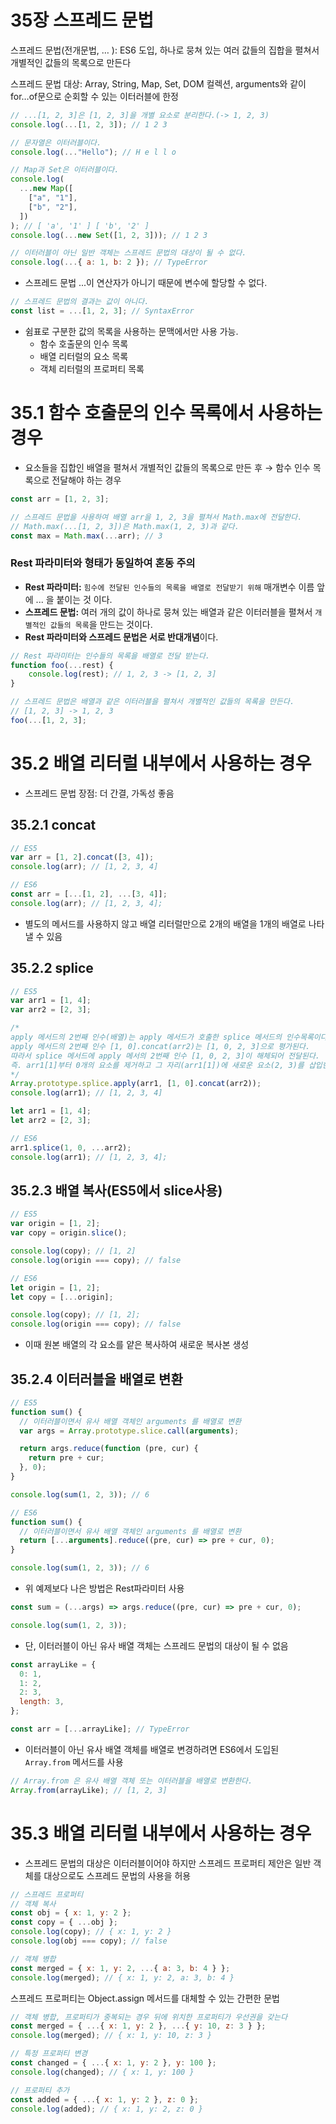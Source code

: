 # 35장 스프레드 문법

스프레드 문법(전개문법, … ): ES6 도입, 하나로 뭉쳐 있는 여러 값들의 집합을 펼쳐서 개별적인 값들의 목록으로 만든다

스프레드 문법 대상: Array, String, Map, Set, DOM 컬렉션, arguments와 같이 for…of문으로 순회할 수 있는 이터러블에 한정

```jsx
// ...[1, 2, 3]은 [1, 2, 3]을 개별 요소로 분리한다.(-> 1, 2, 3)
console.log(...[1, 2, 3]); // 1 2 3

// 문자열은 이터러블이다.
console.log(..."Hello"); // H e l l o

// Map과 Set은 이터러블이다.
console.log(
  ...new Map([
    ["a", "1"],
    ["b", "2"],
  ])
); // [ 'a', '1' ] [ 'b', '2' ]
console.log(...new Set([1, 2, 3])); // 1 2 3

// 이터러블이 아닌 일반 객체는 스프레드 문법의 대상이 될 수 없다.
console.log(...{ a: 1, b: 2 }); // TypeError
```

- 스프레드 문법 ...이 연산자가 아니기 때문에 변수에 할당할 수 없다.

```jsx
// 스프레드 문법의 결과는 값이 아니다.
const list = ...[1, 2, 3]; // SyntaxError
```

- 쉼표로 구분한 값의 목록을 사용하는 문맥에서만 사용 가능.
  - 함수 호출문의 인수 목록
  - 배열 리터럴의 요소 목록
  - 객체 리터럴의 프로퍼티 목록

# 35.1 함수 호출문의 인수 목록에서 사용하는 경우

- 요소들을 집합인 배열을 펼쳐서 개별적인 값들의 목록으로 만든 후 → 함수 인수 목록으로 전달해야 하는 경우

```jsx
const arr = [1, 2, 3];

// 스프레드 문법을 사용하여 배열 arr을 1, 2, 3을 펼쳐서 Math.max에 전달한다.
// Math.max(...[1, 2, 3])은 Math.max(1, 2, 3)과 같다.
const max = Math.max(...arr); // 3
```

### Rest 파라미터와 형태가 동일하여 혼동 주의

- **Rest 파라미터:** `힘수에 전달된 인수들의 목록을 배열로 전달받기 위해` 매개변수 이름 앞에 ... 을 붙이는 것 이다.
- **스프레드 문법:** 여러 개의 값이 하나로 뭉쳐 있는 배열과 같은 이터러블을 펼쳐서 `개별적인 값들의 목록`을 만드는 것이다.
- **Rest 파라미터와 스프레드 문법은 서로 반대개념**이다.

```jsx
// Rest 파라미터는 인수들의 목록을 배열로 전달 받는다.
function foo(...rest) {
    console.log(rest); // 1, 2, 3 -> [1, 2, 3]
}

// 스프레드 문법은 배열과 같은 이터러블을 펼쳐서 개별적인 값들의 목록을 만든다.
// [1, 2, 3] -> 1, 2, 3
foo(...[1, 2, 3];
```

# 35.2 배열 리터럴 내부에서 사용하는 경우

- 스프레드 문법 장점: 더 간결, 가독성 좋음

## 35.2.1 concat

```jsx
// ES5
var arr = [1, 2].concat([3, 4]);
console.log(arr); // [1, 2, 3, 4]

// ES6
const arr = [...[1, 2], ...[3, 4]];
console.log(arr); // [1, 2, 3, 4];
```

- 별도의 메서드를 사용하지 않고 배열 리터럴만으로 2개의 배열을 1개의 배열로 나타낼 수 있음

## 35.2.2 splice

```jsx
// ES5
var arr1 = [1, 4];
var arr2 = [2, 3];

/*
apply 메서드의 2번째 인수(배열)는 apply 메서드가 호출한 splice 메서드의 인수목록이다.
apply 메서드의 2번째 인수 [1, 0].concat(arr2)는 [1, 0, 2, 3]으로 평가된다.
따라서 splice 메서드에 apply 메서의 2번째 인수 [1, 0, 2, 3]이 해체되어 전달된다.
즉. arr1[1]부터 0개의 요소를 제거하고 그 자리(arr1[1])에 새로운 요소(2, 3)를 삽입한다.
*/
Array.prototype.splice.apply(arr1, [1, 0].concat(arr2));
console.log(arr1); // [1, 2, 3, 4]

let arr1 = [1, 4];
let arr2 = [2, 3];

// ES6
arr1.splice(1, 0, ...arr2);
console.log(arr1); // [1, 2, 3, 4];
```

## 35.2.3 배열 복사(ES5에서 slice사용)

```jsx
// ES5
var origin = [1, 2];
var copy = origin.slice();

console.log(copy); // [1, 2]
console.log(origin === copy); // false

// ES6
let origin = [1, 2];
let copy = [...origin];

console.log(copy); // [1, 2];
console.log(origin === copy); // false
```

- 이때 원본 배열의 각 요소를 얕은 복사하여 새로운 복사본 생성

## 35.2.4 이터러블을 배열로 변환

```jsx
// ES5
function sum() {
  // 이터러블이면서 유사 배열 객체인 arguments 를 배열로 변환
  var args = Array.prototype.slice.call(arguments);

  return args.reduce(function (pre, cur) {
    return pre + cur;
  }, 0);
}

console.log(sum(1, 2, 3)); // 6

// ES6
function sum() {
  // 이터러블이면서 유사 배열 객체인 arguments 를 배열로 변환
  return [...arguments].reduce((pre, cur) => pre + cur, 0);
}

console.log(sum(1, 2, 3)); // 6
```

- 위 예제보다 나은 방법은 Rest파라미터 사용

```jsx
const sum = (...args) => args.reduce((pre, cur) => pre + cur, 0);

console.log(sum(1, 2, 3));
```

- 단, 이터러블이 아닌 유사 배열 객체는 스프레드 문법의 대상이 될 수 없음

```jsx
const arrayLike = {
  0: 1,
  1: 2,
  2: 3,
  length: 3,
};

const arr = [...arrayLike]; // TypeError
```

- 이터러블이 아닌 유사 배열 객체를 배열로 변경하려면 ES6에서 도입된 `Array.from` 메서드를 사용

```jsx
// Array.from 은 유사 배열 객체 또는 이터러블을 배열로 변환한다.
Array.from(arrayLike); // [1, 2, 3]
```

# 35.3 배열 리터럴 내부에서 사용하는 경우

- 스프레드 문법의 대상은 이터러블이어야 하지만 스프레드 프로퍼티 제안은 일반 객체를 대상으로도 스프레드 문법의 사용을 허용

```jsx
// 스프레드 프로퍼티
// 객체 복사
const obj = { x: 1, y: 2 };
const copy = { ...obj };
console.log(copy); // { x: 1, y: 2 }
console.log(obj === copy); // false

// 객체 병합
const merged = { x: 1, y: 2, ...{ a: 3, b: 4 } };
console.log(merged); // { x: 1, y: 2, a: 3, b: 4 }
```

스프레드 프로퍼티는 Object.assign 메서드를 대체할 수 있는 간편한 문법

```jsx
// 객체 병합, 프로퍼티가 중복되는 경우 뒤에 위치한 프로퍼티가 우선권을 갖는다
const merged = { ...{ x: 1, y: 2 }, ...{ y: 10, z: 3 } };
console.log(merged); // { x: 1, y: 10, z: 3 }

// 특정 프로퍼티 변경
const changed = { ...{ x: 1, y: 2 }, y: 100 };
console.log(changed); // { x: 1, y: 100 }

// 프로퍼티 추가
const added = { ...{ x: 1, y: 2 }, z: 0 };
console.log(added); // { x: 1, y: 2, z: 0 }
```

